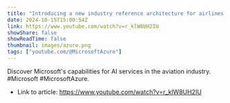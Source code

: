 ```yaml
---
title: "Introducing a new industry reference architecture for airlines and airports"
date: 2024-10-15T15:00:54Z
link: https://www.youtube.com/watch?v=r_klW8UH2IU
showShare: false
showReadTime: false
thumbnail: images/azure.png
tags: ["youtube.com/@MicrosoftAzure"]
---
```

Discover Microsoft's capabilities for AI services in the aviation industry. #Microsoft #MicrosoftAzure.

- Link to article: https://www.youtube.com/watch?v=r_klW8UH2IU